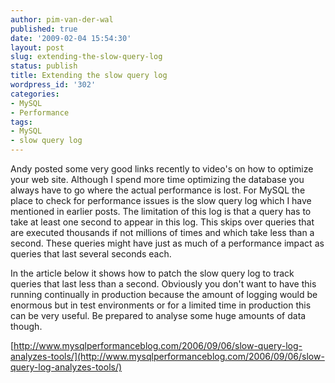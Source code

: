 ```yaml
---
author: pim-van-der-wal
published: true
date: '2009-02-04 15:54:30'
layout: post
slug: extending-the-slow-query-log
status: publish
title: Extending the slow query log
wordpress_id: '302'
categories:
- MySQL
- Performance
tags:
- MySQL
- slow query log
---
```


Andy posted some very good links recently to video's on how to optimize your web site. Although I spend more time optimizing the database you always have to go where the actual performance is lost. For MySQL the place to check for performance issues is the slow query log which I have mentioned in earlier posts. The limitation of this log is that a query has to take at least one second to appear in this log. This skips over queries that are executed thousands if not millions of times and which take less than a second. These queries might have just as much of a performance impact as queries that last several seconds each.

In the article below it shows how to patch the slow query log to track queries that last less than a second. Obviously you don't want to have this running continually in production because the amount of logging would be enormous but in test environments or for a limited time in production this can be very useful. Be prepared to analyse some huge amounts of data though.

[http://www.mysqlperformanceblog.com/2006/09/06/slow-query-log-analyzes-tools/](http://www.mysqlperformanceblog.com/2006/09/06/slow-query-log-analyzes-tools/)
